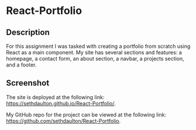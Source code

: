# React-Portfolio

## Description

For this assignment I was tasked with creating a portfolio from scratch using React as a main component. My site has several sections and features: a homepage, a contact form, an about section, a navbar, a projects section, and a footer. 

## Screenshot

The site is deployed at the following link: https://sethdaulton.github.io/React-Portfolio/. 

My GitHub repo for the project can be viewed at the following link: https://github.com/sethdaulton/React-Portfolio. 